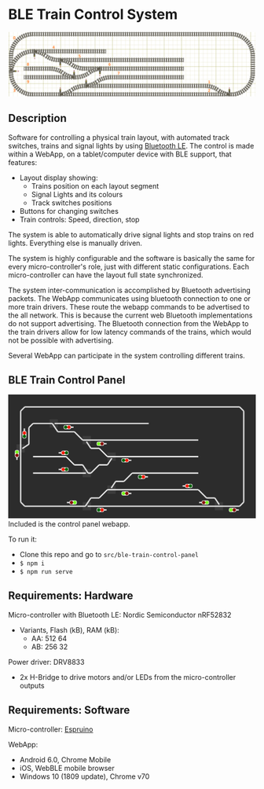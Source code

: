 # BLE Train Control System

<img src="docs/layout-example.png" alt="Track layout" width="800"/>

## Description
Software for controlling a physical train layout, with automated track switches, trains and signal lights by using [Bluetooth LE](https://en.wikipedia.org/wiki/Bluetooth_Low_Energy). 
The control is made within a WebApp, on a tablet/computer device with BLE support, that features:
- Layout display showing:
  - Trains position on each layout segment
  - Signal Lights and its colours
  - Track switches positions
- Buttons for changing switches
- Train controls: Speed, direction, stop

The system is able to automatically drive signal lights and stop trains on red lights. Everything else is manually driven.

The system is highly configurable and the software is basically the same for every micro-controller's role, just with different static configurations. Each micro-controller can have the layout full state synchronized.

The system inter-communication is accomplished by Bluetooth advertising packets. The WebApp communicates using bluetooth connection to one or more train drivers. These route the webapp commands to be advertised to the all network. This is because the current web Bluetooth implementations do not support advertising.
The Bluetooth connection from the WebApp to the train drivers allow for low latency commands of the trains, which would not be possible with advertising.

Several WebApp can participate in the system controlling different trains.

## BLE Train Control Panel
<img src="docs/train-layout-control-panel.png" alt="Track layout" width="800"/>
Included is the control panel webapp.

To run it:
- Clone this repo and go to `src/ble-train-control-panel`
- `$ npm i`
- `$ npm run serve` 


## Requirements: Hardware

Micro-controller with Bluetooth LE: Nordic Semiconductor nRF52832
  - Variants, Flash (kB), RAM (kB):
    - AA: 512 64
    - AB: 256 32

Power driver: DRV8833
  - 2x H-Bridge to drive motors and/or LEDs from the micro-controller outputs
  
## Requirements: Software
  
Micro-controller: [Espruino](https://www.espruino.com)

WebApp:
- Android 6.0, Chrome Mobile
- iOS, WebBLE mobile browser
- Windows 10 (1809 update), Chrome v70
